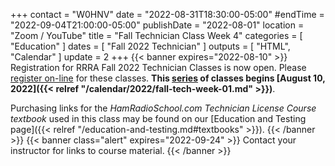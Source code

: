 +++
contact = "W0HNV"
date = "2022-08-31T18:30:00-05:00"
#endTime = "2022-09-04T21:00:00-05:00"
publishDate = "2022-08-01"
location = "Zoom / YouTube"
title = "Fall Technician Class Week 4"
categories = [ "Education" ]
dates = [ "Fall 2022 Technician" ]
outputs = [ "HTML", "Calendar" ]
update = 2
+++
{{< banner expires="2022-08-10" >}}
Registration for RRRA Fall 2022 Technician Classes is now open. Please
[register on-line](https://www.eventbrite.com/e/class-preparation-for-passing-the-fcc-amateur-radio-technician-class-test-tickets-393444461977)
for these classes. **This
[series](/dates/fall-2022-technician)
of classes begins
[August 10, 2022]({{< relref "/calendar/2022/fall-tech-week-01.md" >}})**.

Purchasing links for the *HamRadioSchool.com Technician License Course
textbook* used in this class may be found on our
[Education and Testing page]({{< relref "/education-and-testing.md#textbooks" >}}).
{{< /banner >}}
{{< banner class="alert" expires="2022-09-24" >}}
Contact your instructor for links to course material.
{{< /banner >}}
